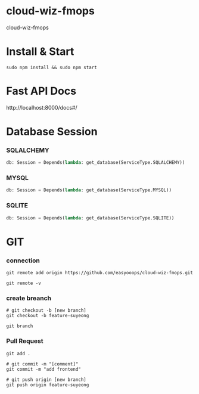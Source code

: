 # cloud-wiz-fmops
cloud-wiz-fmops

# Install & Start
```
sudo npm install && sudo npm start
```
# Fast API Docs

http://localhost:8000/docs#/

# Database Session
### SQLALCHEMY
```python
db: Session = Depends(lambda: get_database(ServiceType.SQLALCHEMY))
```
### MYSQL
```python
db: Session = Depends(lambda: get_database(ServiceType.MYSQL))
```
### SQLITE
```python
db: Session = Depends(lambda: get_database(ServiceType.SQLITE))
```

# GIT
### connection
```
git remote add origin https://github.com/easyooops/cloud-wiz-fmops.git

git remote -v
```
### create breanch
```
# git checkout -b [new branch]
git checkout -b feature-suyeong

git branch
```
### Pull Request
```
git add .

# git commit -m "[comment]"
git commit -m "add frontend"

# git push origin [new branch]
git push origin feature-suyeong
```